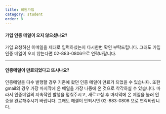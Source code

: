 ```yaml
---
title: 회원가입
category: student
order: 8
---
```

#### 가입 인증 메일이 오지 않으셨나요?
가입 요청하신 이메일을 제대로 입력하셨는지 다시한번 확인 부탁드립니다.
그래도 가입 인증 메일이 오지 않는다면 02-883-0806으로 연락바랍니다. 

---


#### 인증메일이 만료되었다고 뜨시나요?
인증메일을 다수 발행할 경우 기존에 왔던 인증 메일이 만료가 되었을 수 있습니다.
또한 gmail의 경우 가장 마지막에 온 메일을 가장 나중에 온 것으로 착각하실 수 있습니다.
따라서 인증메일의 지속적인 발행을 멈춰주시고, 새로고침 후 마지막에 온 메일을 눌러 인증을 완료해주시기 바랍니다.
그래도 해결이 안되시면 02-883-0806 으로 연락바랍니다.
